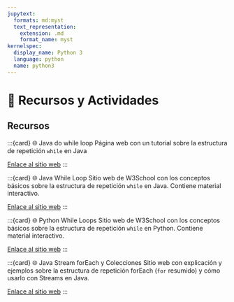 ```yaml
---
jupytext:
  formats: md:myst
  text_representation:
    extension: .md
    format_name: myst
kernelspec:
  display_name: Python 3
  language: python
  name: python3
---
```


# 🧰 Recursos y Actividades

## Recursos

:::{card} 🌐 Java do while loop
Página web con un tutorial sobre la estructura de repetición `while` en Java

[Enlace al sitio web](https://www.digitalocean.com/community/tutorials/java-do-while-loop)
:::

:::{card} 🌐 Java While Loop
Sitio web de W3School con los conceptos básicos sobre la estructura de repetición `while` en Java. Contiene material interactivo.

[Enlace al sitio web](https://www.w3schools.com/java/java_while_loop.asp)
:::

:::{card} 🌐 Python While Loops
Sitio web de W3School con los conceptos básicos sobre la estructura de repetición `while` en Python. Contiene material interactivo.

[Enlace al sitio web](https://www.w3schools.com/python/python_while_loops.asp)
:::

:::{card} 🌐 Java Stream forEach y Colecciones
Sitio web con explicación y ejemplos sobre la estructura de repetición forEach (`for` resumido) y cómo usarlo con Streams en Java.

[Enlace al sitio web](https://www.arquitecturajava.com/java-stream-foreach-y-colecciones/)
:::